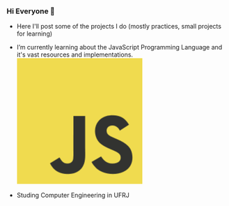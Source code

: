 ### Hi Everyone 👋

- Here I'll post some of the projects I do (mostly practices, small projects for learning)

- I’m currently learning about the JavaScript Programming Language and it's vast resources and implementations. 
![Alt Text](https://raw.githubusercontent.com/github/explore/80688e429a7d4ef2fca1e82350fe8e3517d3494d/topics/javascript/javascript.png)

- Studing Computer Engineering in UFRJ
